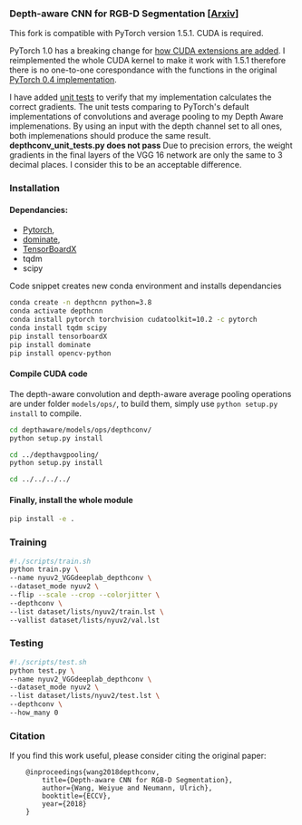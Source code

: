### Depth-aware CNN for RGB-D Segmentation [<a href="https://arxiv.org/pdf/1803.06791.pdf">Arxiv</a>]

This fork is compatible with PyTorch version 1.5.1. CUDA is required.

PyTorch 1.0 has a breaking change for [how CUDA extensions are added](https://pytorch.org/tutorials/advanced/cpp_extension.html#writing-a-mixed-c-cuda-extension). I reimplemented the whole CUDA kernel to make it work with 1.5.1 therefore there is no one-to-one corespondance with the functions in the original [PyTorch 0.4 implementation](https://github.com/laughtervv/DepthAwareCNN/tree/master/models/ops/depthconv/src). 

I have added [unit tests](https://github.com/crmauceri/DepthAwareCNN-pytorch1.5/blob/master/depthaware/unit_tests) to verify that my implementation calculates the correct gradients. The unit tests comparing to PyTorch's default implementations of convolutions and average pooling to my Depth Aware implemenations. By using an input with the depth channel set to all ones, both implemenations should produce the same result. **depthconv_unit_tests.py does not pass** Due to precision errors, the weight gradients in the final layers of the VGG 16 network are only the same to 3 decimal places. I consider this to be an acceptable difference. 

### Installation

#### Dependancies:
 
 - <a href="http://pytorch.org/">Pytorch</a>, 
 - <a href="https://github.com/Knio/dominate">dominate</a>, 
 - <a href="https://github.com/lanpa/tensorboard-pytorch">TensorBoardX</a> 
 - tqdm
 - scipy

Code snippet creates new conda environment and installs dependancies

```bash
conda create -n depthcnn python=3.8
conda activate depthcnn
conda install pytorch torchvision cudatoolkit=10.2 -c pytorch
conda install tqdm scipy
pip install tensorboardX
pip install dominate
pip install opencv-python
```

#### Compile CUDA code

The depth-aware convolution and depth-aware average pooling operations are under folder `models/ops/`, to build them, simply use `python setup.py install` to compile.

```bash
cd depthaware/models/ops/depthconv/
python setup.py install

cd ../depthavgpooling/
python setup.py install

cd ../../../../
```

#### Finally, install the whole module

```bash
pip install -e .
```

### Training

```bash
#!./scripts/train.sh
python train.py \
--name nyuv2_VGGdeeplab_depthconv \
--dataset_mode nyuv2 \
--flip --scale --crop --colorjitter \
--depthconv \
--list dataset/lists/nyuv2/train.lst \
--vallist dataset/lists/nyuv2/val.lst
```

### Testing 

```bash
#!./scripts/test.sh
python test.py \
--name nyuv2_VGGdeeplab_depthconv \
--dataset_mode nyuv2 \
--list dataset/lists/nyuv2/test.lst \
--depthconv \
--how_many 0
```

### Citation
If you find this work useful, please consider citing the original paper:

        @inproceedings{wang2018depthconv,
            title={Depth-aware CNN for RGB-D Segmentation},
            author={Wang, Weiyue and Neumann, Ulrich},
            booktitle={ECCV},
            year={2018}
        }
